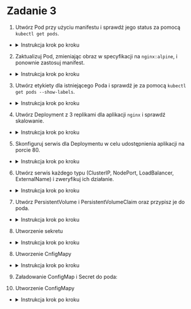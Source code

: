 # Zadanie 3

1. Utwórz Pod przy użyciu manifestu i sprawdź jego status za pomocą `kubectl get pods`.

- <details>
  <summary>Instrukcja krok po kroku</summary>

  - Utwórz plik `pod.yaml` z poniższym manifestem:
     ```yaml
     apiVersion: v1
     kind: Pod
     metadata:
       name: example-pod
       labels:
         app: my-app
     spec:
       containers:
       - name: my-container
         image: nginx:latest
         ports:
         - containerPort: 80
     ```
  - Zastosuj manifest:
     ```bash
     kubectl apply -f pod.yaml
     ```
  - Sprawdź Pod:
     ```bash
     kubectl get pods
     ```

</details>

2. Zaktualizuj Pod, zmieniając obraz w specyfikacji na `nginx:alpine`, i ponownie zastosuj manifest.
- <details>
  <summary>Instrukcja krok po kroku</summary>

  - Zaktualizuj Pod, zmieniając obraz:
     ```bash
     kubectl edit pod example-pod
     ```
  - Zweryfikuj zmianę obrazu:
     ```bash
     kubectl describe pod example-pod
     ```
</details>

3. Utwórz etykiety dla istniejącego Poda i sprawdź je za pomocą `kubectl get pods --show-labels`.
- <details>
  <summary>Instrukcja krok po kroku</summary>

  - Dodaj etykietę do istniejącego Poda:
     ```bash
     kubectl label pod example-pod environment=production
     ```
  - Sprawdź etykiety:
     ```bash
     kubectl get pods --show-labels
     ```
</details>

4. Utwórz Deployment z 3 replikami dla aplikacji `nginx` i sprawdź skalowanie.
- <details>
  <summary>Instrukcja krok po kroku</summary>

  - Utwórz plik `deployment.yaml`:
     ```yaml
     apiVersion: apps/v1
     kind: Deployment
     metadata:
       name: example-deployment
     spec:
       replicas: 3
       selector:
         matchLabels:
           app: my-app
       template:
         metadata:
           labels:
             app: my-app
         spec:
           containers:
           - name: my-container
             image: nginx:latest
             ports:
             - containerPort: 80
     ```
  - Zastosuj manifest:
     ```bash
     kubectl apply -f deployment.yaml
     ```
  - Zweryfikuj skalowanie:
     ```bash
     kubectl get deployments
     ```
</details>

5. Skonfiguruj serwis dla Deploymentu w celu udostępnienia aplikacji na porcie 80.
- <details>
  <summary>Instrukcja krok po kroku</summary>
    ```bash
    kubectl expose deployment example-deployment --port 80
</details>

6. Utwórz serwis każdego typu (ClusterIP, NodePort, LoadBalancer, ExternalName) i zweryfikuj ich działanie.
- <details>
  <summary>Instrukcja krok po kroku</summary>

  - ClusterIP
  <details>
  <summary>Instrukcja krok po kroku</summary>
    
    - Utwórz usługę ClusterIP:
     ```yaml
     apiVersion: v1
     kind: Service
     metadata:
       name: clusterip-service
     spec:
       selector:
         app: my-app
       ports:
       - protocol: TCP
         port: 80
         targetPort: 80
     ```
  - Zastosuj manifest:
     ```bash
     kubectl apply -f clusterip-service.yaml
     ```
  </details>
  
  - NodePort
  <details>
  <summary>Instrukcja krok po kroku</summary>

  - Utwórz usługę NodePort:
     ```yaml
     apiVersion: v1
     kind: Service
     metadata:
       name: nodeport-service
     spec:
       type: NodePort
       selector:
         app: my-app
       ports:
       - protocol: TCP
         port: 80
         targetPort: 80
         nodePort: 30007
     ```
  - Zastosuj manifest:
     ```bash
     kubectl apply -f nodeport-service.yaml
     ```
  </details>

  - LoadBalancer
  <details>
  <summary>Instrukcja krok po kroku</summary>

  - Utwórz usługę LoadBalancer:
     ```yaml
     apiVersion: v1
     kind: Service
     metadata:
       name: loadbalancer-service
     spec:
       type: LoadBalancer
       selector:
         app: my-app
       ports:
       - protocol: TCP
         port: 80
         targetPort: 80
     ```
  - Zastosuj manifest:
     ```bash
     kubectl apply -f loadbalancer-service.yaml
     ```
  </details>
  
  - External Name
  <details>
  <summary>Instrukcja krok po kroku</summary>
  
    - Utwórz usługę ExternalName:
      ```yaml
      apiVersion: v1
      kind: Service
      metadata:
        name: externalname-service
      spec:
        type: ExternalName
        externalName: google.com
      ```
    - Zastosuj manifest:
      ```bash
      kubectl apply -f externalname-service.yaml
      ```
  </details>

</details>

7. Utwórz PersistentVolume i PersistentVolumeClaim oraz przypisz je do poda.

- <details>
  <summary>Instrukcja krok po kroku</summary>

  - Plik `pv.yaml`:
     ```yaml
     apiVersion: v1
     kind: PersistentVolume
     metadata:
       name: nginx-pv
     spec:
       capacity:
         storage: 1Gi
       accessModes:
       - ReadWriteOnce
       hostPath:
         path: /data/nginx
     ```
  - Plik `pvc.yaml`:
     ```yaml
     apiVersion: v1
     kind: PersistentVolumeClaim
     metadata:
       name: nginx-pvc
     spec:
       accessModes:
       - ReadWriteOnce
       resources:
         requests:
           storage: 1Gi
     ```
  - Aplikacja manifestów
    ```bash
    kubectl apply -f pv.yaml
    kubectl apply -f pvc.yaml
    ```

  - Plik `pod-with-pvc.yaml` który wykorzystuje utworzone PVC:
     ```yaml
     apiVersion: v1
     kind: Pod
     metadata:
       name: nginx-pod-with-pvc
     spec:
       containers:
       - name: nginx
         image: nginx:latest
         volumeMounts:
         - mountPath: "/usr/share/nginx/html"
           name: nginx-storage
       volumes:
       - name: nginx-storage
         persistentVolumeClaim:
           claimName: nginx-pvc
     ```
  - Utworzenie nowego poda
    ```bash
    kubectl apply -f pod-with-pvc.yaml
    ```

</details>

8. Utworzenie sekretu

- <details>
  <summary>Instrukcja krok po kroku</summary>

    - Plik `secret.yaml` który wykorzystamy w podzie:
        ```yaml
        apiVersion: v1
        kind: Secret
        metadata:
            name: mysecret
        type: Opaque
        data:
            password: d3d3MTIz
        ```
    - Utworzenie sekretu:
        ```bash
        kubectl apply -f secret.yaml
        ```

</details>

8. Utworzenie CnfigMapy

- <details>
  <summary>Instrukcja krok po kroku</summary>

    - Plik `configmap.yaml` który wykorzystamy w podzie:
        ```yaml
        apiVersion: v1
        kind: ConfigMap
        metadata:
            name: mycm
        data:
            key: value
            config-file: |
                key: value
                key2: value2
        ```
    - Utworzenie sekretu:
        ```bash
        kubectl apply -f configmap.yaml
        ```

</details>

9. Załadowanie ConfigMap i Secret do poda:

8. Utworzenie ConfigMapy

- <details>
  <summary>Instrukcja krok po kroku</summary>

    - Plik `pod-with-cm-and-secret.yaml` który wykorzystamy w podzie:
        ```yaml
        apiVersion: v1
        kind: Pod
        metadata:
            name: nginx-pod-with-configmap
        spec:
            containers:
            - name: nginx
              image: nginx:latest
              envFrom:
              - configMapKeyRef:
                  name: mycm
              - secretKeyRef:
                  name: mysecret
        ```
    - Utworzenie pods z sekretem i ConfigMap:
        ```bash
        kubectl apply -f pod-with-cm-and-secret.yaml
        ```

</details>